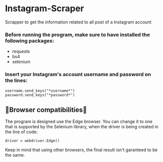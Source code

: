 # Instagram-Scraper
Scrapper to get the information related to all post of a Instagram account


### Before running the program, make sure to have installed the following packages:
- requests
- bs4 
- selenium


### Insert your Instagram's account **username** and **password** on the lines:
```
username.send_keys("*username*")
password.send_keys("*password*")
```

## 🚨Browser compatibilities🚨
The program is designed use the Edge browser. You can change it to one that is supported by the Selenium library, when the driver is being created in the line of code:
```
driver = webdriver.Edge()
```
Keep in mind that using other browsers, the final result isn't garanteed to be the same.
